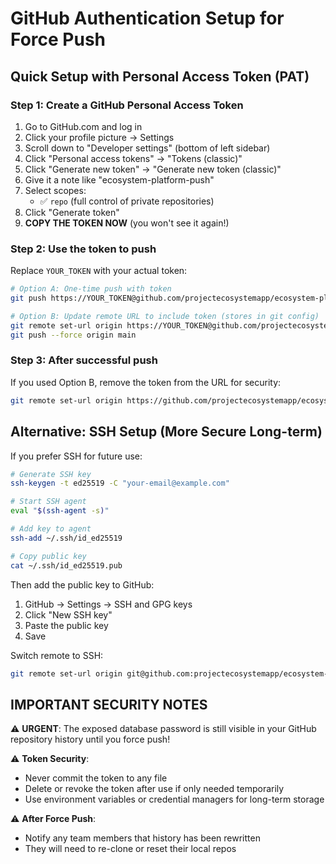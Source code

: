 # GitHub Authentication Setup for Force Push

## Quick Setup with Personal Access Token (PAT)

### Step 1: Create a GitHub Personal Access Token

1. Go to GitHub.com and log in
2. Click your profile picture → Settings
3. Scroll down to "Developer settings" (bottom of left sidebar)
4. Click "Personal access tokens" → "Tokens (classic)"
5. Click "Generate new token" → "Generate new token (classic)"
6. Give it a note like "ecosystem-platform-push"
7. Select scopes:
   - ✅ `repo` (full control of private repositories)
8. Click "Generate token"
9. **COPY THE TOKEN NOW** (you won't see it again!)

### Step 2: Use the token to push

Replace `YOUR_TOKEN` with your actual token:

```bash
# Option A: One-time push with token
git push https://YOUR_TOKEN@github.com/projectecosystemapp/ecosystem-platform.git main --force

# Option B: Update remote URL to include token (stores in git config)
git remote set-url origin https://YOUR_TOKEN@github.com/projectecosystemapp/ecosystem-platform.git
git push --force origin main
```

### Step 3: After successful push

If you used Option B, remove the token from the URL for security:

```bash
git remote set-url origin https://github.com/projectecosystemapp/ecosystem-platform.git
```

## Alternative: SSH Setup (More Secure Long-term)

If you prefer SSH for future use:

```bash
# Generate SSH key
ssh-keygen -t ed25519 -C "your-email@example.com"

# Start SSH agent
eval "$(ssh-agent -s)"

# Add key to agent
ssh-add ~/.ssh/id_ed25519

# Copy public key
cat ~/.ssh/id_ed25519.pub
```

Then add the public key to GitHub:
1. GitHub → Settings → SSH and GPG keys
2. Click "New SSH key"
3. Paste the public key
4. Save

Switch remote to SSH:
```bash
git remote set-url origin git@github.com:projectecosystemapp/ecosystem-platform.git
```

## IMPORTANT SECURITY NOTES

⚠️ **URGENT**: The exposed database password is still visible in your GitHub repository history until you force push!

⚠️ **Token Security**: 
- Never commit the token to any file
- Delete or revoke the token after use if only needed temporarily
- Use environment variables or credential managers for long-term storage

⚠️ **After Force Push**:
- Notify any team members that history has been rewritten
- They will need to re-clone or reset their local repos
